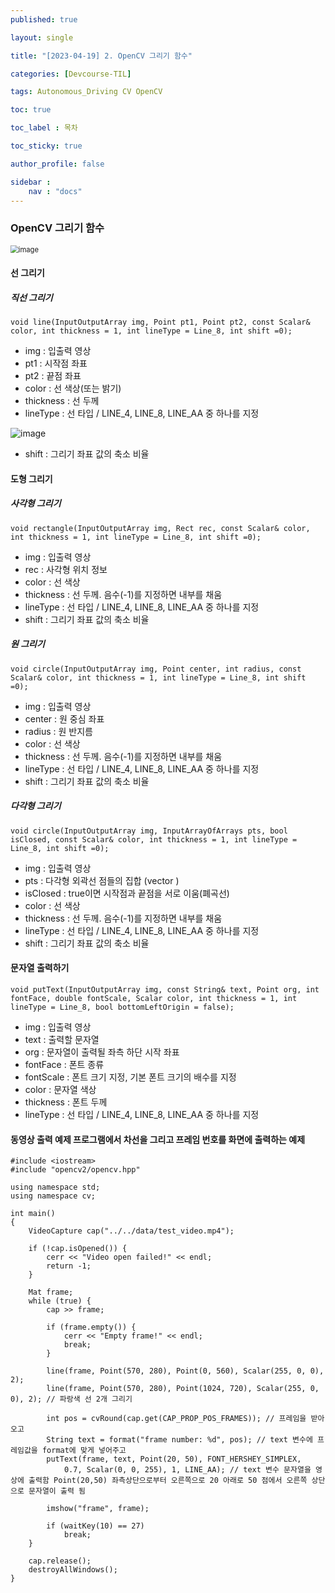 ```yaml
---
published: true

layout: single

title: "[2023-04-19] 2. OpenCV 그리기 함수"

categories: [Devcourse-TIL]

tags: Autonomous_Driving CV OpenCV

toc: true

toc_label : 목차

toc_sticky: true

author_profile: false

sidebar :
    nav : "docs"
---
```


###  OpenCV 그리기 함수



<img src="https://user-images.githubusercontent.com/116723552/233286239-fe9f8844-5697-466f-a47d-fb7c1a101d9c.png" alt="image" style="zoom:80%;" />

#### 선 그리기



##### 직선 그리기

```
void line(InputOutputArray img, Point pt1, Point pt2, const Scalar& color, int thickness = 1, int lineType = Line_8, int shift =0);
```

- img : 입출력 영상
- pt1 : 시작점 좌표
- pt2 : 끝점 좌표
- color : 선 색상(또는 밝기)
- thickness : 선 두께
- lineType : 선 타입 / LINE_4, LINE_8, LINE_AA 중 하나를 지정

![image](https://user-images.githubusercontent.com/116723552/233289275-0d46264c-6887-4f8f-8870-31ad8d856628.png)

- shift :  그리기 좌표 값의 축소 비율



#### 도형 그리기



##### 사각형 그리기

```
void rectangle(InputOutputArray img, Rect rec, const Scalar& color, int thickness = 1, int lineType = Line_8, int shift =0);
```

- img : 입출력 영상
- rec : 사각형 위치 정보
- color : 선 색상
- thickness : 선 두께. 음수(-1)를 지정하면 내부를 채움
- lineType : 선 타입 / LINE_4, LINE_8, LINE_AA 중 하나를 지정
- shift :  그리기 좌표 값의 축소 비율



##### 원 그리기

```
void circle(InputOutputArray img, Point center, int radius, const Scalar& color, int thickness = 1, int lineType = Line_8, int shift =0);
```

- img : 입출력 영상
- center : 원 중심 좌표
- radius : 원 반지름
- color : 선 색상
- thickness : 선 두께. 음수(-1)를 지정하면 내부를 채움
- lineType : 선 타입 / LINE_4, LINE_8, LINE_AA 중 하나를 지정
- shift :  그리기 좌표 값의 축소 비율



##### 다각형 그리기

```
void circle(InputOutputArray img, InputArrayOfArrays pts, bool isClosed, const Scalar& color, int thickness = 1, int lineType = Line_8, int shift =0);
```

- img : 입출력 영상
- pts : 다각형 외곽선 점들의 집합 (vector <Point>)
- isClosed : true이면 시작점과 끝점을 서로 이움(폐곡선)
- color : 선 색상
- thickness : 선 두께. 음수(-1)를 지정하면 내부를 채움
- lineType : 선 타입 / LINE_4, LINE_8, LINE_AA 중 하나를 지정
- shift :  그리기 좌표 값의 축소 비율



#### 문자열 출력하기



```
void putText(InputOutputArray img, const String& text, Point org, int fontFace, double fontScale, Scalar color, int thickness = 1, int lineType = Line_8, bool bottomLeftOrigin = false);
```

- img : 입출력 영상
- text : 출력할 문자열
- org : 문자열이 출력될 좌측 하단 시작 좌표
- fontFace : 폰트 종류
- fontScale : 폰트 크기 지정, 기본 폰트 크기의 배수를 지정
- color : 문자열 색상
- thickness : 폰트 두께
- lineType : 선 타입 / LINE_4, LINE_8, LINE_AA 중 하나를 지정



#### 동영상 출력 예제 프로그램에서 차선을 그리고 프레임 번호를 화면에 출력하는 예제



```
#include <iostream>
#include "opencv2/opencv.hpp"

using namespace std;
using namespace cv;

int main()
{
	VideoCapture cap("../../data/test_video.mp4");

	if (!cap.isOpened()) {
		cerr << "Video open failed!" << endl;
		return -1;
	}

	Mat frame;
	while (true) {
		cap >> frame;

		if (frame.empty()) {
			cerr << "Empty frame!" << endl;
			break;
		}

		line(frame, Point(570, 280), Point(0, 560), Scalar(255, 0, 0), 2);
		line(frame, Point(570, 280), Point(1024, 720), Scalar(255, 0, 0), 2); // 파랑색 선 2개 그리기

		int pos = cvRound(cap.get(CAP_PROP_POS_FRAMES)); // 프레임을 받아오고
		String text = format("frame number: %d", pos); // text 변수에 프레임값을 format에 맞게 넣어주고
		putText(frame, text, Point(20, 50), FONT_HERSHEY_SIMPLEX, 
			0.7, Scalar(0, 0, 255), 1, LINE_AA); // text 변수 문자열을 영상에 출력함 Point(20,50) 좌측상단으로부터 오른쪽으로 20 아래로 50 점에서 오른쪽 상단으로 문자열이 출력 됨

		imshow("frame", frame);

		if (waitKey(10) == 27)
			break;
	}

	cap.release();
	destroyAllWindows();
}
```

